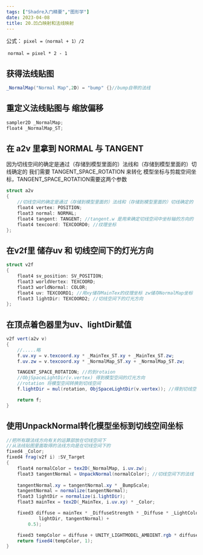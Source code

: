 ```yaml
---
tags: ["Shadre入门精要","图形学"]
date: 2023-04-08
title: 20.凹凸映射和法线映射 
---
```


  公式： `pixel =（normal + 1）/2` 

​		`normal = pixel * 2 - 1`

## 获得法线贴图

```cs
_NormalMap("Normal Map",2D) = "bump" {}//bump自带的法线
```

## 重定义法线贴图与 缩放偏移

```cs
sampler2D _NormalMap;
float4 _NormalMap_ST;
```

## 在 a2v 里拿到 NORMAL 与 TANGENT

因为切线空间的确定是通过（存储到模型里面的）法线和（存储到模型里面的）切线确定的 我们需要 TANGENT_SPACE_ROTATION 来转化 模型坐标与剪裁空间坐标，TANGENT_SPACE_ROTATION需要这两个参数

```cs
struct a2v
{
    //切线空间的确定是通过（存储到模型里面的）法线和（存储到模型里面的）切线确定的
    float4 vertex: POSITION;
    float3 normal: NORMAL;
    float4 tangent: TANGENT; //tangent.w 是用来确定切线空间中坐标轴的方向的
    float4 texcoord: TEXCOORD0; //纹理坐标
};
```

## 在v2f里 储存uv 和 切线空间下的灯光方向

```cs
struct v2f
{
    float4 sv_position: SV_POSITION;
    float3 worldVertex: TEXCOORD;
    float3 worldNormal: COLOR;
    float4 uv: TEXCOORD1; //用xy储存MainTex的纹理坐标 zw储存NormalMap坐标
    float3 lightDir: TEXCOORD2; //切线空间下的灯光方向
};
```

## 在顶点着色器里为uv、lightDir赋值



```cs
v2f vert(a2v v)
{
    //.....略
    f.uv.xy = v.texcoord.xy * _MainTex_ST.xy + _MainTex_ST.zw;
    f.uv.zw = v.texcoord.xy * _NormalMap_ST.xy + _NormalMap_ST.zw;

    TANGENT_SPACE_ROTATION; //的到rotaion
    //ObjSpaceLightDir(v.vertex) 得到模型空间的灯光方向
    //rotation 将模型空间转换到切线空间
    f.lightDir = mul(rotation, ObjSpaceLightDir(v.vertex)); //得到切线空间下的灯光方向

    return f;
}
```

## 使用UnpackNormal转化模型坐标到切线空间坐标

```cs
//把所有跟法线方向有关的运算部放在切线空间下
//从法线贴图里面取得的法线方向是在切线空间下的
fixed4 _Color;
fixed4 frag(v2f i) :SV_Target
{
    float4 normalColor = tex2D(_NormalMap, i.uv.zw);
    float3 tangentNormal = UnpackNormal(normalColor); //切线空间下的法线
    
    tangentNormal.xy = tangentNormal.xy * _BumpScale;
    tangentNormal = normalize(tangentNormal);
    float3 lightDir = normalize(i.lightDir);
    float3 mainTex = tex2D(_MainTex, i.uv.xy) * _Color;

    fixed3 diffuse = mainTex * _DiffuseStrength * _Diffuse * _LightColor0.rgb * (0.5 * dot(
            lightDir, tangentNormal) +
        0.5);

    fixed3 tempColor = diffuse + UNITY_LIGHTMODEL_AMBIENT.rgb * diffuse;
    return fixed4(tempColor, 1);
}
```




